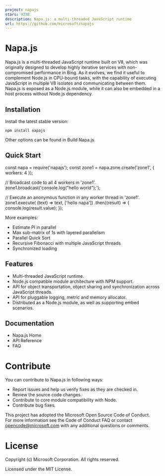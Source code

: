 ```yaml
---
project: napajs
stars: 9238
description: Napa.js: a multi-threaded JavaScript runtime
url: https://github.com/microsoft/napajs
---
```


Napa.js
=======

Napa.js is a multi-threaded JavaScript runtime built on V8, which was originally designed to develop highly iterative services with non-compromised performance in Bing. As it evolves, we find it useful to complement Node.js in CPU-bound tasks, with the capability of executing JavaScript in multiple V8 isolates and communicating between them. Napa.js is exposed as a Node.js module, while it can also be embedded in a host process without Node.js dependency.

Installation
------------

Install the latest stable version:

```
npm install napajs
```

Other options can be found in Build Napa.js.

Quick Start
-----------

const napa \= require('napajs');
const zone1 \= napa.zone.create('zone1', { workers: 4 });

// Broadcast code to all 4 workers in 'zone1'.
zone1.broadcast('console.log("hello world");');

// Execute an anonymous function in any worker thread in 'zone1'.
zone1.execute(
    (text) \=> text, 
    \['hello napa'\])
    .then((result) \=> {
        console.log(result.value);
    });

More examples:

-   Estimate PI in parallel
-   Max sub-matrix of 1s with layered parallelism
-   Parallel Quick Sort
-   Recursive Fibonacci with multiple JavaScript threads
-   Synchronized loading

Features
--------

-   Multi-threaded JavaScript runtime.
-   Node.js compatible module architecture with NPM support.
-   API for object transportation, object sharing and synchronization across JavaScript threads.
-   API for pluggable logging, metric and memory allocator.
-   Distributed as a Node.js module, as well as supporting embed scenarios.

Documentation
-------------

-   Napa.js Home
-   API Reference
-   FAQ

Contribute
==========

You can contribute to Napa.js in following ways:

-   Report issues and help us verify fixes as they are checked in.
-   Review the source code changes.
-   Contribute to core module compatibility with Node.
-   Contribute bug fixes.

This project has adopted the Microsoft Open Source Code of Conduct.  
For more information see the Code of Conduct FAQ or contact opencode@microsoft.com with any additional questions or comments.

License
=======

Copyright (c) Microsoft Corporation. All rights reserved.

Licensed under the MIT License.
